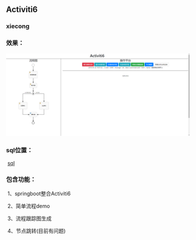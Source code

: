 ## Activiti6

### xiecong

### 效果：

![1558496426371](./doc/img/1558496426371.png)

### sql位置：

​	[sql](./doc/sql)



### 包含功能：

​	1、springboot整合Activiti6

​	2、简单流程demo

​	3、流程跟踪图生成

​	4、节点跳转(目前有问题)
